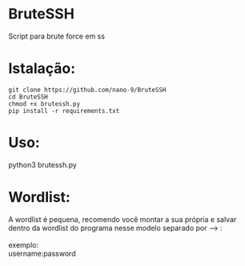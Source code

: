 # BruteSSH
Script para brute force em ss

# Istalação:

    git clone https://github.com/nano-9/BruteSSH
    cd BruteSSH
    chmod +x brutessh.py
    pip install -r requirements.txt

# Uso:

python3 brutessh.py


# Wordlist:

A wordlist é pequena, recomendo você montar a sua própria e salvar<br>dentro da wordlist do programa
nesse modelo separado por --> :<br><br>
exemplo:<br>
username:password
